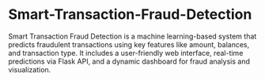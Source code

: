 # Smart-Transaction-Fraud-Detection
Smart Transaction Fraud Detection is a machine learning-based system that predicts fraudulent transactions using key features like amount, balances, and transaction type. It includes a user-friendly web interface, real-time predictions via Flask API, and a dynamic dashboard for fraud analysis and visualization.
